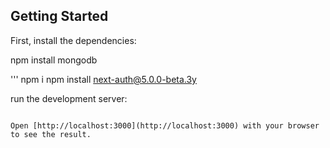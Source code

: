 ## Getting Started

First, install the dependencies:

npm install mongodb




 '''
npm i npm install next-auth@5.0.0-beta.3y


run the development server:

```

Open [http://localhost:3000](http://localhost:3000) with your browser to see the result.
